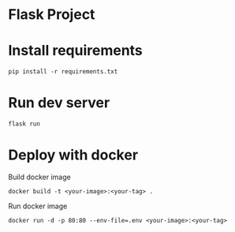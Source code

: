 Flask Project
=============

# Install requirements

```
pip install -r requirements.txt
```

# Run dev server

```
flask run
```

# Deploy with docker

Build docker image

```
docker build -t <your-image>:<your-tag> .
```

Run docker image

```
docker run -d -p 80:80 --env-file=.env <your-image>:<your-tag>
```
